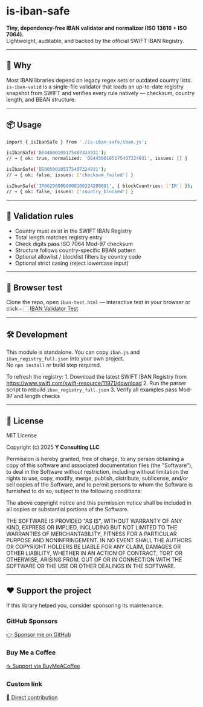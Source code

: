 # is-iban-safe

**Tiny, dependency-free IBAN validator and normalizer (ISO 13616 + ISO 7064).**  
Lightweight, auditable, and backed by the official SWIFT IBAN Registry.

---

## 🚀 Why
Most IBAN libraries depend on legacy regex sets or outdated country lists.  
`is-iban-valid` is a single-file validator that loads an up-to-date registry snapshot from SWIFT and verifies every rule natively — checksum, country length, and BBAN structure.

---

## 📦 Usage
```bash
import { isIbanSafe } from './is-iban-safe/iban.js';

isIbanSafe('DE44500105175407324931');
// → { ok: true, normalized: 'DE44500105175407324931', issues: [] }

isIbanSafe('DE00500105175407324931');
// → { ok: false, issues: ['checksum_failed'] }

isIbanSafe('IR062960000000100324200001', { blockCountries: ['IR'] });
// → { ok: false, issues: ['country_blocked'] }
```

---

## 🧩 Validation rules
-	Country must exist in the SWIFT IBAN Registry
-	Total length matches registry entry
- Check digits pass ISO 7064 Mod-97 checksum
- Structure follows country-specific BBAN pattern
- Optional allowlist / blocklist filters by country code
- Optional strict casing (reject lowercase input)

---

## 🧪 Browser test
Clone the repo, open `iban-test.html` — interactive test in your browser 
or click 👉🏻 [IBAN Validator Test](./iban-test.html)

---

## 🛠 Development
This module is standalone. You can copy `iban.js` and `iban_registry_full.json` into your own project.  
No `npm install` or build step required.

To refresh the registry:
	1.	Download the latest SWIFT IBAN Registry from
https://www.swift.com/swift-resource/11971/download
	2.	Run the parser script to rebuild `iban_registry_full.json`
	3.	Verify all examples pass Mod-97 and length checks

---

## 🪪 License
MIT License  

Copyright (c) 2025 **Y Consulting LLC**

Permission is hereby granted, free of charge, to any person obtaining a copy
of this software and associated documentation files (the "Software"), to deal
in the Software without restriction, including without limitation the rights
to use, copy, modify, merge, publish, distribute, sublicense, and/or sell
copies of the Software, and to permit persons to whom the Software is
furnished to do so, subject to the following conditions:

The above copyright notice and this permission notice shall be included in
all copies or substantial portions of the Software.

THE SOFTWARE IS PROVIDED "AS IS", WITHOUT WARRANTY OF ANY KIND, EXPRESS OR
IMPLIED, INCLUDING BUT NOT LIMITED TO THE WARRANTIES OF MERCHANTABILITY,
FITNESS FOR A PARTICULAR PURPOSE AND NONINFRINGEMENT. IN NO EVENT SHALL THE
AUTHORS OR COPYRIGHT HOLDERS BE LIABLE FOR ANY CLAIM, DAMAGES OR OTHER
LIABILITY, WHETHER IN AN ACTION OF CONTRACT, TORT OR OTHERWISE, ARISING FROM,
OUT OF OR IN CONNECTION WITH THE SOFTWARE OR THE USE OR OTHER DEALINGS IN
THE SOFTWARE.

---

## ❤️ Support the project

If this library helped you, consider sponsoring its maintenance.

### GitHub Sponsors
[👉 Sponsor me on GitHub](https://github.com/sponsors/yvancg)

### Buy Me a Coffee
[☕ Support via BuyMeACoffee](https://buymeacoffee.com/yconsulting)

### Custom link
[💸 Direct contribution](https://wise.com/pay/me/yvanc7)
